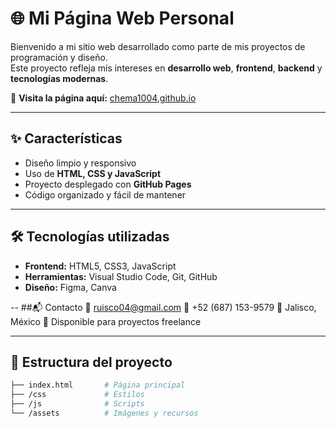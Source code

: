 # 🌐 Mi Página Web Personal

Bienvenido a mi sitio web desarrollado como parte de mis proyectos de programación y diseño.  
Este proyecto refleja mis intereses en **desarrollo web**, **frontend**, **backend** y **tecnologías modernas**.  

🔗 **Visita la página aquí:** [chema1004.github.io](https://chema1004.github.io/)

---

## ✨ Características
- Diseño limpio y responsivo
- Uso de **HTML, CSS y JavaScript**
- Proyecto desplegado con **GitHub Pages**
- Código organizado y fácil de mantener

---

## 🛠️ Tecnologías utilizadas
- **Frontend:** HTML5, CSS3, JavaScript  
- **Herramientas:** Visual Studio Code, Git, GitHub  
- **Diseño:** Figma, Canva  


--
##📬 Contacto
📧 ruisco04@gmail.com
📱 +52 (687) 153-9579
📍 Jalisco, México
💼 Disponible para proyectos freelance

---

## 📂 Estructura del proyecto
```bash
├── index.html       # Página principal
├── /css             # Estilos
├── /js              # Scripts
└── /assets          # Imágenes y recursos

